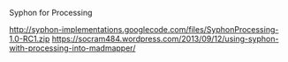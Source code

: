 Syphon for Processing

http://syphon-implementations.googlecode.com/files/SyphonProcessing-1.0-RC1.zip
https://socram484.wordpress.com/2013/09/12/using-syphon-with-processing-into-madmapper/

